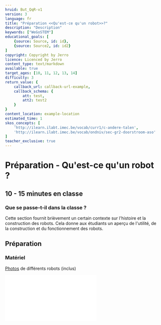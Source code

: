 ```yaml
---
hruid: But_QqR-v1
version: 3
language: fr
title: "Préparation <<Qu'est-ce qu'un robot>>?"
description: "Description"
keywords: ["WeGoSTEM"]
educational_goals: [
    {source: Source, id: id}, 
    {source: Source2, id: id2}
]
copyright: Copyright by Jerro
licence: Licenced by Jerro
content_type: text/markdown
available: true
target_ages: [10, 11, 12, 13, 14]
difficulty: 3
return_value: {
    callback_url: callback-url-example,
    callback_schema: {
        att: test,
        att2: test2
    }
}
content_location: example-location
estimated_time: 1
skos_concepts: [
    'http://ilearn.ilabt.imec.be/vocab/curr1/c-andere-talen', 
    'http://ilearn.ilabt.imec.be/vocab/ondniv/sec-gr2-doorstroom-aso'
]
teacher_exclusive: true
---
```


# Préparation - Qu'est-ce qu'un robot ?
## 10 - 15 minutes en classe

### Que se passe-t-il dans la classe ?
Cette section fournit brièvement un certain contexte sur l'histoire et la construction des robots. Cela donne aux étudiants un aperçu de l'utilité, de la construction et du fonctionnement des robots.

## Préparation
### Matériel

[Photos](embed/WeGoSTEMrobotfotos.pdf "Afbeeldingen Klasgesprek") de différents robots (inclus)

![](@pdf/embed/WeGoSTEMrobotfotos.pdf)
